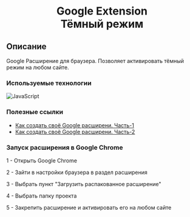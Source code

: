<h1 align="center">Google Extension <br> Тёмный режим</h1>

## Описание
Google Расширение для браузера. Позволяет активировать тёмный режим на любом сайте.

### Используемые технологии
![JavaScript](https://img.shields.io/badge/-JavaScript-black?style=flat-square&logo=javascript)

### Полезные ссылки
+ [Как создать своё Google расширени. Часть-1](https://www.freecodecamp.org/news/building-chrome-extension/)
+ [Как создать своё Google расширени. Часть-2](https://developer.chrome.com/docs/extensions/mv3/getstarted/)

### Запуск расширения в Google Chrome

1 - Открыть Google Chrome 

2 - Зайти в настройки браузера в раздел расширения

3 - Выбрать пункт "Загрузить распакованное расширение"

4 - Выбрать папку проекта

5 - Закрепить расширение и активировать его на любом сайте

